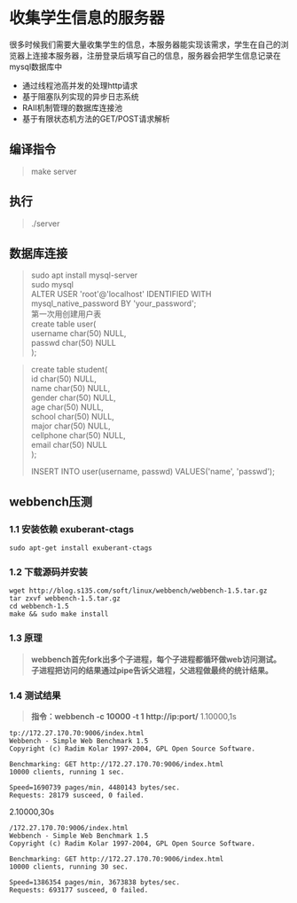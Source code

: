 # 收集学生信息的服务器
很多时候我们需要大量收集学生的信息，本服务器能实现该需求，学生在自己的浏览器上连接本服务器，注册登录后填写自己的信息，服务器会把学生信息记录在mysql数据库中
* 通过线程池高并发的处理http请求
* 基于阻塞队列实现的异步日志系统
* RAII机制管理的数据库连接池
* 基于有限状态机方法的GET/POST请求解析
## 编译指令
> make server
## 执行
> ./server
## 数据库连接
> sudo apt install mysql-server    
> sudo mysql    
> ALTER USER 'root'@'localhost' IDENTIFIED WITH mysql_native_password BY 'your_password';    
第一次用创建用户表    
> create table user(    
>     username char(50) NULL,   
>     passwd char(50) NULL   
> );   
    
> create table student(    
>     id char(50) NULL,    
>     name char(50) NULL,    
>     gender char(50) NULL,    
>     age char(50) NULL,    
>     school char(50) NULL,   
>     major char(50) NULL,   
>     cellphone char(50) NULL,   
>     email char(50) NULL   
> );   
> 
> INSERT INTO user(username, passwd) VALUES('name', 'passwd');   

## webbench压测
### 1.1 安装依赖 exuberant-ctags  
	sudo apt-get install exuberant-ctags
### 1.2 下载源码并安装  
	wget http://blog.s135.com/soft/linux/webbench/webbench-1.5.tar.gz  
	tar zxvf webbench-1.5.tar.gz  
	cd webbench-1.5  
	make && sudo make install
### 1.3 原理
>  **webbench首先fork出多个子进程，每个子进程都循环做web访问测试。子进程把访问的结果通过pipe告诉父进程，父进程做最终的统计结果。**
### 1.4 测试结果
>  **指令：webbench -c 10000 -t 1 http://ip:port/**
1.10000,1s    

	tp://172.27.170.70:9006/index.html
	Webbench - Simple Web Benchmark 1.5
	Copyright (c) Radim Kolar 1997-2004, GPL Open Source Software.

	Benchmarking: GET http://172.27.170.70:9006/index.html
	10000 clients, running 1 sec.

	Speed=1690739 pages/min, 4480143 bytes/sec.
	Requests: 28179 susceed, 0 failed.  
2.10000,30s


	/172.27.170.70:9006/index.html
	Webbench - Simple Web Benchmark 1.5
	Copyright (c) Radim Kolar 1997-2004, GPL Open Source Software.

	Benchmarking: GET http://172.27.170.70:9006/index.html
	10000 clients, running 30 sec.

	Speed=1386354 pages/min, 3673838 bytes/sec.
	Requests: 693177 susceed, 0 failed.
